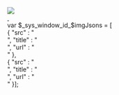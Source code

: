 <!-- 多图交替9 图片 标题 切换 -->
<div style="position:relative;overflow:hidden;width:$_width_$;height:$_height_$;">
    <div class="dtjt9_div_img">
        <img id="$_sys_window_id_$imgShow" name="$_sys_window_id_$imgShow" onclick="$_sys_window_id_$openWindow();" style="FILTER: revealTrans(duration=2,transition=20); border: 0; cursor: pointer;" src="/../$_sys_context_$/_css/tpl/default/images/loading.gif" width="$_width_$" height="$_height_$" vspace="0">
        <div id='$_sys_window_id_$imgNumber' class="number"></div>
    </div>
    <div class="dtjt9_div_text">
        <div id='$_sys_window_id_$imgTitle' class="dtjt9_div_text_title"><a href="javascript:void(0)"> </a></div>									
    </div>
</div>
<div language="JavaScript" ifrag="块" outsysclass="false" blockname="b1" inner="true" outer="true" blockheadtag="script" blockfoottag="</script>" rowheadtag="div" rowfoottag="</div>" columnheadtag="" columnfoottag="" rowsclasses="" colsclasses="" outputregular="{b:{r:0,c:0,t:0},s:{t:'i',v:'0,1'},c:6}">
    var $_sys_window_id_$imgJsons = [
    <div ifrag="行" cyclebegin="true" cycleend="true" inner="true" outer="false" cyclecount="6" headfragmentneedoutput="true">
        <div ifrag="条目" inner="true" outer="false">
            {
            "src" : "<div ifrag='字段' type='原图' inner='true' outer='false' show='true' showtype='url'><span ifrag='字段内容'></span></div>",
            "title" : "<div ifrag='字段' type='标题' inner='true' outer='false' show='true'><span ifrag='字段内容'></span></div>",
            "url" : "<div ifrag='链接' type='文章链接' inner='true' outer='false' show='true' showtype='url'><span ifrag='字段内容'></span></div>"
            },
        </div>
    </div>
    <div ifrag="行" cyclebegin="true" at="end,end" cycleend="false" inner="true" outer="false" cyclecount="1">
        <div ifrag="条目" inner="true" outer="false">
            {
            "src" : "<div ifrag='字段' type='原图' inner='true' outer='false' show='true' showtype='url'><span ifrag='字段内容'></span></div>",
            "title" : "<div ifrag='字段' type='标题' inner='true' outer='false' show='true'><span ifrag='字段内容'></span></div>",
            "url" : "<div ifrag='链接' type='文章链接' inner='true' outer='false' show='true' showtype='url'><span ifrag='字段内容'></span></div>"
            }];
        </div>
    </div>
</div>
<script language="JavaScript">
            var $_sys_window_id_$imgUrl = new Array();
            var $_sys_window_id_$imgLink = new Array();
            var $_sys_window_id_$imgTitle = new Array();
            var $_sys_window_id_$count = 0;
            var $_sys_window_id_$running = false;
            var $_sys_window_id_$index = 0;
            var $_sys_window_id_$nextAdTimer;
            var $_sys_window_id_$k = 0;
            function $_sys_window_id_$nextAd(num) {
                if (num >= 0 && num <= $_sys_window_id_$count - 1) {
                    $_sys_window_id_$index = num;
                    clearTimeout($_sys_window_id_$nextAdTimer);
                } else {
                    num = $_sys_window_id_$index;
                }
                if ($_sys_window_id_$index > $_sys_window_id_$count - 1) {
                    $_sys_window_id_$index = 0;
                }
                if (!$_sys_window_id_$running) {
                    $_sys_window_id_$running = true;

                } else if (document.all) {
                    $_sys_window_id_$imgShow.filters.revealTrans.Transition = 50;
                    $_sys_window_id_$imgShow.filters.revealTrans.apply();
                    $_sys_window_id_$imgShow.filters.revealTrans.play();
                }
                document.getElementById('$_sys_window_id_$imgShow').src = $_sys_window_id_$imgUrl[$_sys_window_id_$index];
                if ($_sys_window_id_$imgTitle[$_sys_window_id_$index] != '') {
                    document.getElementById('$_sys_window_id_$imgTitle').innerHTML = '<a href="javascript:$_sys_window_id_$openWindow();" title="' + $_sys_window_id_$imgTitle[$_sys_window_id_$index] + '">' + $_sys_window_id_$imgTitle[$_sys_window_id_$index] + '</a>';

                }
                document.getElementById('$_sys_window_id_$imgNumber').innerHTML = "";
                document.getElementById('mlListUl').innerHTML = "";
                $_sys_window_id_$k = 0;
                for (var i = 0; i < $_sys_window_id_$count; i++) {
                    $_sys_window_id_$k++;
                  
                    if (i != $_sys_window_id_$index) {
                        document.getElementById('$_sys_window_id_$imgNumber').innerHTML += '<a href="javascript:$_sys_window_id_$nextAd(' + i + ')" class="nomal">' + $_sys_window_id_$imgTitle[i] + '</a>';
                         if(document.getElementsByClassName('titleLi').length < $_sys_window_id_$count){
document.getElementById('mlListUl').innerHTML += '<li class="titleLi"><a href="javascript:$_sys_window_id_$nextAd(' + i + ')" class="nomal">' + $_sys_window_id_$imgTitle[i] + '</a></li>';
                         }
 
                    } else {
                        document.getElementById('$_sys_window_id_$imgNumber').innerHTML += '<a href="javascript:$_sys_window_id_$nextAd(' + i + ')" class="current">' + $_sys_window_id_$imgTitle[i] + '</a>';
                        if(document.getElementsByClassName('titleLi').length < $_sys_window_id_$count){
                          document.getElementById('mlListUl').innerHTML += '<li class="titleLi"><a href="javascript:$_sys_window_id_$nextAd(' + i + ')" class="current">' + $_sys_window_id_$imgTitle[i] + '</a></li>';  
                        }

                    }
                }

                $_sys_window_id_$index++;
                if ($_sys_window_id_$count > 1) {
                    $_sys_window_id_$nextAdTimer = setTimeout("$_sys_window_id_$nextAd(-1)", 4000);
                }
            }

            function $_sys_window_id_$openWindow() {
                var jumpUrl = $_sys_window_id_$imgLink[$_sys_window_id_$index - 1];
                if (jumpUrl && jumpUrl != '') {
                    window.open(jumpUrl);
                }
            }

            $().ready(function() {
                try {
                    var objs = $_sys_window_id_$imgJsons;
                    $_sys_window_id_$count = objs.length;
                    if ($_sys_window_id_$count == 0) {
                        document.getElementById('$_sys_window_id_$imgShow').style.display = "none";
                        document.getElementById('$_sys_window_id_$imgNumber').style.display = "none";
                        document.getElementById('$_sys_window_id_$imgTitle').style.display = "none";
                        return;
                    }
                    for (var i = 0; i < objs.length; i++) {
                        $_sys_window_id_$imgUrl[i] = objs[i].src;
                        $_sys_window_id_$imgLink[i] = objs[i].url;
                        $_sys_window_id_$imgTitle[i] = objs[i].title;
                    }
                    $_sys_window_id_$nextAd(-1);
                } catch (e) {

                }
            });
</script>

            
            
            
            
            
            
            
            